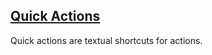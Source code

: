 ## [Quick Actions](https://docs.gitlab.com/ee/user/project/quick_actions.html)

Quick actions are textual shortcuts for actions.  
